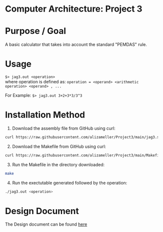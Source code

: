# Computer Architecture: Project 3 
# Purpose / Goal
A basic calculator that takes into account the standard "PEMDAS" rule. 
# Usage
``` $> jag3.out <operation> ```  
where operation is defined as:
``` operation = <operand> <arithmetic operation> <operand> , ... ```
  
For Example: 
``` $> jag3.out 3+2+3*3/3^3 ```

# Installation Method
1. Download the assembly file from GitHub using curl:
```bash
curl https://raw.githubusercontent.com/alizameller/Project3/main/jag3.s --output jag2.s
```
2. Download the Makefile from GitHub using curl: 
```bash
curl https://raw.githubusercontent.com/alizameller/Project3/main/Makefile --output Makefile
```
3. Run the Makefile in the directory downloaded: 
```bash
make
```
4. Run the exectutable generated followed by the operation: 
```bash
./jag3.out <operation>
```

# Design Document
The Design document can be found [here](https://cooperunion-my.sharepoint.com/:w:/g/personal/aliza_meller_cooper_edu/EQxlyZTsLDBDncoUJjVM430B47V6FMSasxTC2jTI3mmsPw?e=fhFgLr)

